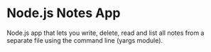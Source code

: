 # Node.js Notes App

Node.js app that lets you write, delete, read and list all notes from a separate file using the command line (yargs module).

